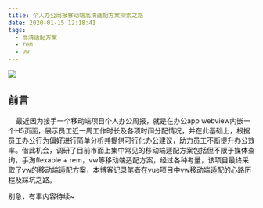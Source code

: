 ```yaml
---
title: 个人办公周报移动端高清适配方案探索之路
date: 2020-01-15 12:18:41
tags:
  - 高清适配方案
  - rem
  - vw
---
```


![](../../../../blogImg/20181004.jpg)

## 前言
&nbsp;&nbsp;&nbsp;&nbsp;最近因为接手一个移动端项目个人办公周报，就是在办公app webview内嵌一个H5页面，展示员工近一周工作时长及各项时间分配情况，并在此基础上，根据员工办公行为偏好进行简单分析并提供可行化办公建议，助力员工不断提升办公效率。借此机会，调研了目前市面上集中常见的移动端适配方案包括但不限于媒体查询，手淘flexable + rem，vw等移动端适配方案，经过各种考量，该项目最终采取了vw的移动端适配方案，本博客记录笔者在vue项目中vw移动端适配的心路历程及踩坑之路。
<!-- more --> 

别急，有事内容待续~